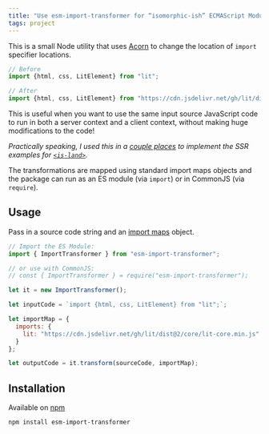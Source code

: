 ```yaml
---
title: "Use esm-import-transformer for “isomorphic-ish” ECMAScript Modules"
tags: project
---
```

This is a small Node utility that uses [Acorn](https://github.com/acornjs/acorn) to change the location of `import` specifier locations.

```js
// Before
import {html, css, LitElement} from "lit";

// After
import {html, css, LitElement} from "https://cdn.jsdelivr.net/gh/lit/dist@2/core/lit-core.min.js";
```

This is useful when you want to use the same input source JavaScript code to run in both a server context and a client context, without making huge modifications to the code!

_Practically speaking, I used this in a [couple places](https://twitter.com/zachleat/status/1534205971807064071) to implement the SSR examples for [`<is-land>`](https://github.com/11ty/is-land)._

The transformations are mapped using standard import maps objects and the package can run as an ES module (via `import`) or in CommonJS (via `require`).

## Usage

Pass in a source code string and an [import maps](https://github.com/WICG/import-maps) object.

```js
// Import the ES Module:
import { ImportTransformer } from "esm-import-transformer";

// or use with CommonJS:
// const { ImportTransformer } = require("esm-import-transformer");

let it = new ImportTransformer();

let inputCode = `import {html, css, LitElement} from "lit";`;

let importMap = {
  imports: {
    lit: "https://cdn.jsdelivr.net/gh/lit/dist@2/core/lit-core.min.js"
  }
};

let outputCode = it.transform(sourceCode, importMap);
```

## Installation

Available on [npm](https://www.npmjs.com/package/esm-import-transformer)

```
npm install esm-import-transformer
```
